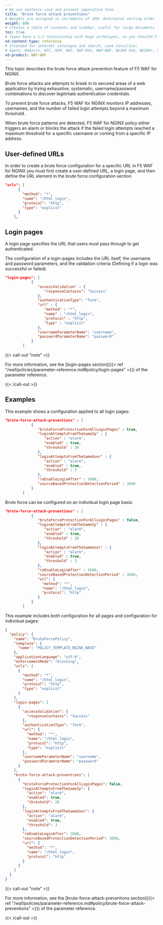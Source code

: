 ```yaml
---
# We use sentence case and present imperative tone
title: "Brute force attack preventions"
# Weights are assigned in increments of 100: determines sorting order
weight: 600
# Creates a table of contents and sidebar, useful for large documents
toc: true
# Types have a 1:1 relationship with Hugo archetypes, so you shouldn't need to change this
nd-content-type: reference
# Intended for internal catalogue and search, case sensitive:
# Agent, N4Azure, NIC, NIM, NGF, NAP-DOS, NAP-WAF, NGINX One, NGINX+, Solutions, Unit
nd-product: NAP-WAF
---
```


This topic describes the brute force attack prevention feature of F5 WAF for NGINX.

Brute force attacks are attempts to break in to secured areas of a web application by trying exhaustive, systematic, username/password combinations to discover legitimate authentication credentials. 

To prevent brute force attacks, F5 WAF for NGINX monitors IP addresses, usernames, and the number of failed login attempts beyond a maximum threshold. 

When brute force patterns are detected, F5 WAF for NGINX policy either triggers an alarm or blocks the attack if the failed login attempts reached a maximum threshold for a specific username or coming from a specific IP address. 

## User-defined URLs

In order to create a brute force configuration for a specific URL in F5 WAF for NGINX you must first create a user-defined URL, a login page, and then define the URL element in the brute force configuration section.

```JSON
"urls": [
      {
        "method": "*",
        "name": "/html_login",
        "protocol": "http",
        "type": "explicit"
      }
    ],
```

## Login pages

A login page specifies the URL that users must pass through to get authenticated. 

The configuration of a login-pages includes the URL itself, the username and password parameters, and the validation criteria (Defining if a login was successful or failed).

```json
"login-pages": [
            {
               "accessValidation" : {
                  "responseContains": "Success"
               },
               "authenticationType": "form",
               "url" : {
                  "method" : "*",
                  "name" : "/html_login",
                  "protocol" : "http",
                  "type" : "explicit"
               },
               "usernameParameterName": "username",
               "passwordParameterName": "password"
            }
        ]
```

{{< call-out "note" >}}

For more information, see the [login-pages section]({{< ref "/waf/policies/parameter-reference.md#policy/login-pages" >}}) of the parameter reference.

{{< /call-out >}}

## Examples

This example shows a configuration applied to all login pages:

```json
"brute-force-attack-preventions" : [
            {
               "bruteForceProtectionForAllLoginPages" : true,
               "loginAttemptsFromTheSameIp" : {
                  "action" : "alarm",
                  "enabled" : true,
                  "threshold" : 20
               },
               "loginAttemptsFromTheSameUser" : {
                  "action" : "alarm",
                  "enabled" : true,
                  "threshold" : 3
               },
               "reEnableLoginAfter" : 3600,
               "sourceBasedProtectionDetectionPeriod" : 3600
            }
        ]
```

Brute force can be configured on an individual login page basis:

```json
"brute-force-attack-preventions" : [
            {
               "bruteForceProtectionForAllLoginPages" : false,
               "loginAttemptsFromTheSameIp" : {
                  "action" : "alarm",
                  "enabled" : true,
                  "threshold" : 20
               },
               "loginAttemptsFromTheSameUser" : {
                  "action" : "alarm",
                  "enabled" : true,
                  "threshold" : 3
               },
               "reEnableLoginAfter" : 3600,
               "sourceBasedProtectionDetectionPeriod" : 3600,
               "url": {
                 "method": "*",
                 "name": "/html_login",
                 "protocol": "http"
               }
            }
        ]
```

This example includes both configuration for all pages and configuration for individual pages:

```json
{
  "policy": {
    "name": "BruteForcePolicy",
    "template": {
      "name": "POLICY_TEMPLATE_NGINX_BASE"
    },
    "applicationLanguage": "utf-8",
    "enforcementMode": "blocking",
    "urls": [
      {
        "method": "*",
        "name": "/html_login",
        "protocol": "http",
        "type": "explicit"
      }
    ],
    "login-pages": [
      {
        "accessValidation": {
          "responseContains": "Success"
        },
        "authenticationType": "form",
        "url": {
          "method": "*",
          "name": "/html_login",
          "protocol": "http",
          "type": "explicit"
        },
        "usernameParameterName": "username",
        "passwordParameterName": "password"
      }
    ],
    "brute-force-attack-preventions": [
      {
        "bruteForceProtectionForAllLoginPages": false,
        "loginAttemptsFromTheSameIp": {
          "action": "alarm",
          "enabled": true,
          "threshold": 20
        },
        "loginAttemptsFromTheSameUser": {
          "action": "alarm",
          "enabled": true,
          "threshold": 3
        },
        "reEnableLoginAfter": 3600,
        "sourceBasedProtectionDetectionPeriod": 3600,
        "url": {
          "method": "*",
          "name": "/html_login",
          "protocol": "http"
        }
      }
    ]
  }
}
```

{{< call-out "note" >}}

For more information, see the [brute-force-attack-preventions section]({{< ref "/waf/policies/parameter-reference.md#policy/brute-force-attack-preventions" >}}) of the parameter reference.

{{< /call-out >}}
